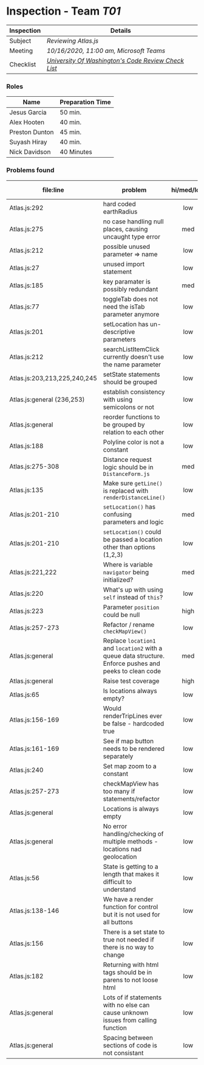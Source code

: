# Inspection - Team *T01* 
 
| Inspection | Details |
| ----- | ----- |
| Subject | *Reviewing Atlas.js* |
| Meeting | *10/16/2020, 11:00 am, Microsoft Teams* |
| Checklist | *[University Of Washington's Code Review Check List](https://www.google.com/url?sa=t&rct=j&q=&esrc=s&source=web&cd=&ved=2ahUKEwilifury7TsAhXaGM0KHTllA_oQFjAGegQIARAC&url=https%3A%2F%2Fcourses.cs.washington.edu%2Fcourses%2Fcse403%2F12wi%2Fsections%2F12wi_code_review_checklist.pdf&usg=AOvVaw1FYJUky_S6za5HoAUkwXai)* |

### Roles

| Name | Preparation Time |
| ---- | ---- |
|Jesus Garcia| 50 min. |
| Alex Hooten | 40 min. |
| Preston Dunton | 45 min. |
| Suyash Hiray | 40 min. |
| Nick Davidson | 40 Minutes |

### Problems found

| file:line | problem | hi/med/low | who found | github#  |
| --- | --- | :---: | :---: | --- |
|Atlas.js:292| hard coded earthRadius|low |Jesus| |
|Atlas.js:275| no case handling null places, causing uncaught type error| med | Jesus| |
|Atlas.js:212| possible unused parameter => name|low|Jesus||
|Atlas.js:27 | unused import statement | low | Jesus | |
|Atlas.js:185| key paramater is possibly redundant| med| Jesus||
| Atlas.js:77 | toggleTab does not need the isTab parameter anymore | low | Alex |  |
| Atlas.js:201 | setLocation has un-descriptive parameters | low | Alex | |
| Atlas.js:212 | searchListItemClick currently doesn't use the name parameter | low | Alex | |
| Atlas.js:203,213,225,240,245 | setState statements should be grouped | low | Alex | |
| Atlas.js:general (236,253) | establish consistency with using semicolons or not| low | Alex | |
| Atlas.js:general | reorder functions to be grouped by relation to each other | low | Alex | |
| Atlas.js:188 | Polyline color is not a constant | low | Preston | |
| Atlas.js:275-308 | Distance request logic should be in `DistanceForm.js` | med | Preston | |
| Atlas.js:135 | Make sure `getLine()` is replaced with `renderDistanceLine()` | low | Preston | |
| Atlas.js:201-210 | `setLocation()` has confusing parameters and logic| med | Preston | |
| Atlas.js:201-210 | `setLocation()` could be passed a location other than options (1,2,3) | low | Preston | |
| Atlas.js:221,222 | Where is variable `navigator` being initialized? | med | Preston | |
| Atlas.js:220 | What's up with using `self` instead of `this`? | low | Preston | |
| Atlas.js:223 | Parameter `position` could be null | high | Preston | |
| Atlas.js:257-273 | Refactor / rename `checkMapView()` | low | Preston | |
| Atlas.js:general | Replace `location1` and `location2` with a queue data structure.  Enforce pushes and peeks to clean code| med | Preston | |
| Atlas.js:general | Raise test coverage| high | Preston | |
| Atlas.js:65 | Is locations always empty? | low | Suyash | |
| Atlas.js:156-169 | Would renderTripLines ever be false - hardcoded true | low | Suyash | |
| Atlas.js:161-169 | See if map button needs to be rendered separately | low | Suyash | |
| Atlas.js:240 | Set map zoom to a constant | low | Suyash | |
| Atlas.js:257-273 | checkMapView has too many if statements/refactor | low | Suyash | |
| Atlas.js:general | Locations is always empty | low | Suyash | |
| Atlas.js:general | No error handling/checking of multiple methods - locations nad geolocation | low | Suyash | |
| Atlas.js:56 | State is getting to a length that makes it difficult to understand | low | Nick |  |
| Atlas.js:138-146 | We have a render function for control but it is not used for all buttons | low | Nick |  |
| Atlas.js:156 | There is a set state to true not needed if there is no way to change | low | Nick |  |
| Atlas.js:182 | Returning with html tags should be in parens to not loose html | low | Nick |  |
| Atlas.js:general | Lots of if statements with no else can cause unknown issues from calling function | low | Nick |  |
| Atlas.js:general | Spacing between sections of code is not consistant | low | Nick |  |

